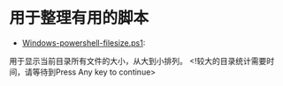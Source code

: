 # 用于整理有用的脚本

* [Windows-powershell-filesize.ps1](./Windows/Powershell/Filesize.ps1):

用于显示当前目录所有文件的大小，从大到小排列。
<!较大的目录统计需要时间，请等待到Press Any key to continue>
